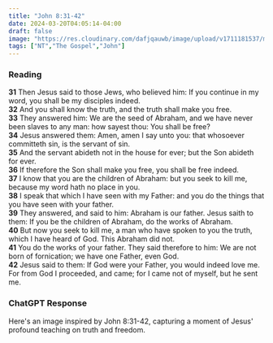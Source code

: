 ```yaml
---
title: "John 8:31-42"
date: 2024-03-20T04:05:14-04:00
draft: false
image: "https://res.cloudinary.com/dafjqauwb/image/upload/v1711181537/matt419/John/8_31-42_hc5i5s.webp"
tags: ["NT","The Gospel","John"]
---
```

### Reading
**31** Then Jesus said to those Jews, who believed him: If you continue in my word, you shall be my disciples indeed.  
**32** And you shall know the truth, and the truth shall make you free.  
**33** They answered him: We are the seed of Abraham, and we have never been slaves to any man: how sayest thou: You shall be free?  
**34** Jesus answered them: Amen, amen I say unto you: that whosoever committeth sin, is the servant of sin.  
**35** And the servant abideth not in the house for ever; but the Son abideth for ever.  
**36** If therefore the Son shall make you free, you shall be free indeed.  
**37** I know that you are the children of Abraham: but you seek to kill me, because my word hath no place in you.  
**38** I speak that which I have seen with my Father: and you do the things that you have seen with your father.  
**39** They answered, and said to him: Abraham is our father. Jesus saith to them: If you be the children of Abraham, do the works of Abraham.  
**40** But now you seek to kill me, a man who have spoken to you the truth, which I have heard of God. This Abraham did not.  
**41** You do the works of your father. They said therefore to him: We are not born of fornication; we have one Father, even God.  
**42** Jesus said to them: If God were your Father, you would indeed love me. For from God I proceeded, and came; for I came not of myself, but he sent me.


### ChatGPT Response
Here's an image inspired by John 8:31-42, capturing a moment of Jesus' profound teaching on truth and freedom.
